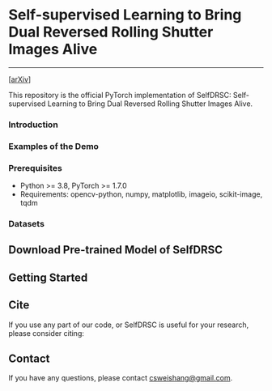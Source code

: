 # Self-supervised Learning to Bring Dual Reversed Rolling Shutter Images Alive
---
[[arXiv]()]

This repository is the official PyTorch implementation of SelfDRSC: Self-supervised Learning to Bring Dual Reversed Rolling Shutter Images Alive.

### Introduction


### Examples of the Demo


### Prerequisites
- Python >= 3.8, PyTorch >= 1.7.0
- Requirements: opencv-python, numpy, matplotlib, imageio, scikit-image, tqdm


### Datasets


## Download Pre-trained Model of SelfDRSC


## Getting Started



## Cite
If you use any part of our code, or SelfDRSC is useful for your research, please consider citing:


## Contact
If you have any questions, please contact csweishang@gmail.com.
